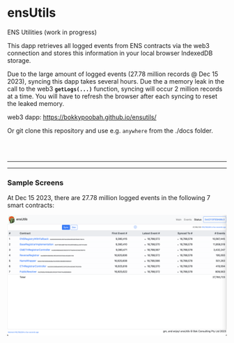 # ensUtils
ENS Utilities (work in progress)

This dapp retrieves all logged events from ENS contracts via the web3 connection and stores this information in your local browser IndexedDB storage.

Due to the large amount of logged events (27.78 million records @ Dec 15 2023), syncing this dapp takes several hours. Due the a memory leak in the call to the web3 **`getLogs(...)`** function, syncing will occur 2 million records at a time. You will have to refresh the browser after each syncing to reset the leaked memory.

web3 dapp: https://bokkypoobah.github.io/ensutils/


Or git clone this repository and use e.g. `anywhere` from the ./docs folder.

<br />

<br />

<hr />

---

### Sample Screens

At Dec 15 2023, there are 27.78 million logged events in the following 7 smart contracts:

<kbd><img src="images/StatusScreen_20231215.png" /></kbd>
